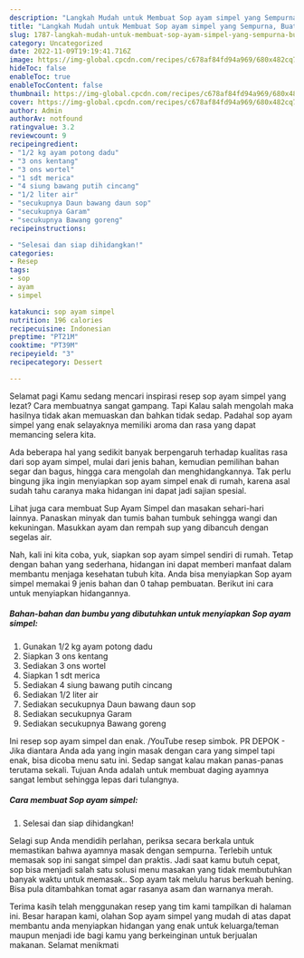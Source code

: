 ```yaml
---
description: "Langkah Mudah untuk Membuat Sop ayam simpel yang Sempurna, Buat Buka Puasa Menggugah Selera"
title: "Langkah Mudah untuk Membuat Sop ayam simpel yang Sempurna, Buat Buka Puasa Menggugah Selera"
slug: 1787-langkah-mudah-untuk-membuat-sop-ayam-simpel-yang-sempurna-buat-buka-puasa-menggugah-selera
category: Uncategorized
date: 2022-11-09T19:19:41.716Z
image: https://img-global.cpcdn.com/recipes/c678af84fd94a969/680x482cq70/sop-ayam-simpel-foto-resep-utama.jpg
hideToc: false
enableToc: true
enableTocContent: false
thumbnail: https://img-global.cpcdn.com/recipes/c678af84fd94a969/680x482cq70/sop-ayam-simpel-foto-resep-utama.jpg
cover: https://img-global.cpcdn.com/recipes/c678af84fd94a969/680x482cq70/sop-ayam-simpel-foto-resep-utama.jpg
author: Admin
authorAv: notfound
ratingvalue: 3.2
reviewcount: 9
recipeingredient:
- "1/2 kg ayam potong dadu"
- "3 ons kentang"
- "3 ons wortel"
- "1 sdt merica"
- "4 siung bawang putih cincang"
- "1/2 liter air"
- "secukupnya Daun bawang daun sop"
- "secukupnya Garam"
- "secukupnya Bawang goreng"
recipeinstructions:

- "Selesai dan siap dihidangkan!"
categories:
- Resep
tags:
- sop
- ayam
- simpel

katakunci: sop ayam simpel 
nutrition: 196 calories
recipecuisine: Indonesian
preptime: "PT21M"
cooktime: "PT39M"
recipeyield: "3"
recipecategory: Dessert

---
```



Selamat pagi Kamu sedang mencari inspirasi resep sop ayam simpel yang lezat? Cara membuatnya sangat gampang. Tapi Kalau salah mengolah maka hasilnya tidak akan memuaskan dan bahkan tidak sedap. Padahal sop ayam simpel yang enak selayaknya memiliki aroma dan rasa yang dapat memancing selera kita.


Ada beberapa hal yang sedikit banyak berpengaruh terhadap kualitas rasa dari sop ayam simpel, mulai dari jenis bahan, kemudian pemilihan bahan segar dan bagus, hingga cara mengolah dan menghidangkannya. Tak perlu bingung jika ingin menyiapkan sop ayam simpel enak di rumah, karena asal sudah tahu caranya maka hidangan ini dapat jadi sajian spesial.

Lihat juga cara membuat Sup Ayam Simpel dan masakan sehari-hari lainnya. Panaskan minyak dan tumis bahan tumbuk sehingga wangi dan kekuningan. Masukkan ayam dan rempah sup yang dibancuh dengan segelas air.


Nah, kali ini kita coba, yuk, siapkan sop ayam simpel sendiri di rumah. Tetap dengan bahan yang sederhana, hidangan ini dapat memberi manfaat dalam membantu menjaga kesehatan tubuh kita. Anda bisa menyiapkan Sop ayam simpel memakai 9 jenis bahan dan 0 tahap pembuatan. Berikut ini cara untuk menyiapkan hidangannya.

<!--inarticleads1-->

##### Bahan-bahan dan bumbu yang dibutuhkan untuk menyiapkan Sop ayam simpel:

1. Gunakan 1/2 kg ayam potong dadu
1. Siapkan 3 ons kentang
1. Sediakan 3 ons wortel
1. Siapkan 1 sdt merica
1. Sediakan 4 siung bawang putih cincang
1. Sediakan 1/2 liter air
1. Sediakan secukupnya Daun bawang daun sop
1. Sediakan secukupnya Garam
1. Sediakan secukupnya Bawang goreng


Ini resep sop ayam simpel dan enak. /YouTube resep simbok. PR DEPOK - Jika diantara Anda ada yang ingin masak dengan cara yang simpel tapi enak, bisa dicoba menu satu ini. Sedap sangat kalau makan panas-panas terutama sekali. Tujuan Anda adalah untuk membuat daging ayamnya sangat lembut sehingga lepas dari tulangnya. 

<!--inarticleads2-->

##### Cara membuat Sop ayam simpel:


1. Selesai dan siap dihidangkan!

Selagi sup Anda mendidih perlahan, periksa secara berkala untuk memastikan bahwa ayamnya masak dengan sempurna. Terlebih untuk memasak sop ini sangat simpel dan praktis. Jadi saat kamu butuh cepat, sop bisa menjadi salah satu solusi menu masakan yang tidak membutuhkan banyak waktu untuk memasak.. Sop ayam tak melulu harus berkuah bening. Bisa pula ditambahkan tomat agar rasanya asam dan warnanya merah. 

Terima kasih telah menggunakan resep yang tim kami tampilkan di halaman ini. Besar harapan kami, olahan Sop ayam simpel yang mudah di atas dapat membantu anda menyiapkan hidangan yang enak untuk keluarga/teman maupun menjadi ide bagi kamu yang berkeinginan untuk berjualan makanan. Selamat menikmati
